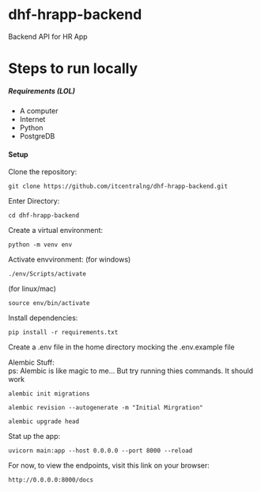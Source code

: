 # dhf-hrapp-backend
Backend API for HR App

# Steps to run locally

##### Requirements (LOL)
- A computer
- Internet
- Python
- PostgreDB

#### Setup
Clone the repository:
```
git clone https://github.com/itcentralng/dhf-hrapp-backend.git
```

Enter Directory:
```
cd dhf-hrapp-backend
```

Create a virtual environment:
```
python -m venv env
```

Activate envvironment:
(for windows)
```
./env/Scripts/activate
```

(for linux/mac)
```
source env/bin/activate
```

Install dependencies:
```
pip install -r requirements.txt
```

Create a .env file in the home directory mocking the .env.example file

Alembic Stuff:  
ps: Alembic is like magic to me... But try running thies commands. It should work

```
alembic init migrations
```
```
alembic revision --autogenerate -m "Initial Mirgration"
```
```
alembic upgrade head
```

Stat up the app:
```
uvicorn main:app --host 0.0.0.0 --port 8000 --reload
```

For now, to view the endpoints, visit this link on your browser:

```
http://0.0.0.0:8000/docs
```
